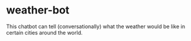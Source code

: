 # weather-bot
This chatbot can tell (conversationally) what the weather would be like in certain cities around the world.
